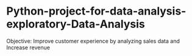 # Python-project-for-data-analysis-exploratory-Data-Analysis
Objective: Improve customer experience by analyzing sales data and Increase revenue
